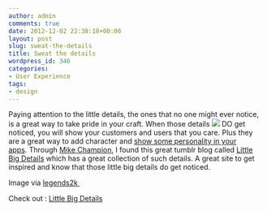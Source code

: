 ```yaml
---
author: admin
comments: true
date: 2012-12-02 22:38:18+00:00
layout: post
slug: sweat-the-details
title: Sweat the details
wordpress_id: 346
categories:
- User Experience
tags:
- design
---
```


Paying attention to the little details, the ones that no one might ever notice, is a great way to take pride in your craft. When those details ![](http://farm3.staticflickr.com/2758/4517270586_764b7f421c_q.jpg) DO get noticed, you will show your customers and users that you care. Plus they are a great way to add character and [show some personality in your apps](http://www.startupproductmanager.com/2011/05/show-some-personality-in-your-apps/). Through [Mike Champion](http://graysky.org/), I found this great tumblr blog called [Little Big Details](http://littlebigdetails.com/) which has a great collection of such details. A great site to get inspired and know that those little big details do get noticed. 




Image via [legends2k ](http://www.flickr.com/photos/legends2k)




Check out : [Little Big Details](http://littlebigdetails.com/)
